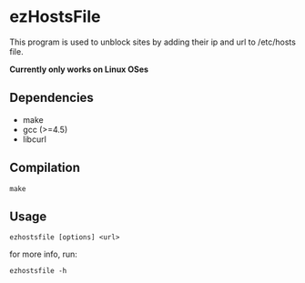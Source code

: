 # ezHostsFile
This program is used to unblock sites by adding their ip and url to /etc/hosts file.

**Currently only works on Linux OSes**

## Dependencies
* make
* gcc (>=4.5)
* libcurl

## Compilation
```
make
```

## Usage
```
ezhostsfile [options] <url>
```

for more info, run:

```
ezhostsfile -h
```
